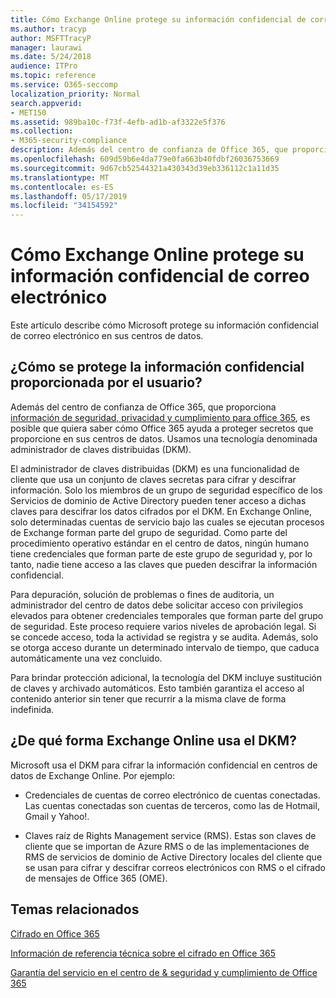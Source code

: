 ```yaml
---
title: Cómo Exchange Online protege su información confidencial de correo electrónico
ms.author: tracyp
author: MSFTTracyP
manager: laurawi
ms.date: 5/24/2018
audience: ITPro
ms.topic: reference
ms.service: O365-seccomp
localization_priority: Normal
search.appverid:
- MET150
ms.assetid: 989ba10c-f73f-4efb-ad1b-af3322e5f376
ms.collection:
- M365-security-compliance
description: Además del centro de confianza de Office 365, que proporciona información de seguridad, privacidad y cumplimiento para Office 365, es posible que quiera saber cómo Office 365 ayuda a proteger secretos que proporcione en sus centros de datos. Usamos una tecnología denominada administrador de claves distribuidas (DKM).
ms.openlocfilehash: 609d59b6e4da779e0fa663b40fdbf26036753669
ms.sourcegitcommit: 9d67cb52544321a430343d39eb336112c1a11d35
ms.translationtype: MT
ms.contentlocale: es-ES
ms.lasthandoff: 05/17/2019
ms.locfileid: "34154592"
---
```

# <a name="how-exchange-online-secures-your-email-secrets"></a>Cómo Exchange Online protege su información confidencial de correo electrónico

Este artículo describe cómo Microsoft protege su información confidencial de correo electrónico en sus centros de datos.
  
## <a name="how-do-we-secure-secret-information-provided-by-you"></a>¿Cómo se protege la información confidencial proporcionada por el usuario?

Además del centro de confianza de Office 365, que proporciona [información de seguridad, privacidad y cumplimiento para office 365](https://go.microsoft.com/fwlink/?linkid=874644), es posible que quiera saber cómo Office 365 ayuda a proteger secretos que proporcione en sus centros de datos. Usamos una tecnología denominada administrador de claves distribuidas (DKM).
  
El administrador de claves distribuidas (DKM) es una funcionalidad de cliente que usa un conjunto de claves secretas para cifrar y descifrar información. Solo los miembros de un grupo de seguridad específico de los Servicios de dominio de Active Directory pueden tener acceso a dichas claves para descifrar los datos cifrados por el DKM. En Exchange Online, solo determinadas cuentas de servicio bajo las cuales se ejecutan procesos de Exchange forman parte del grupo de seguridad. Como parte del procedimiento operativo estándar en el centro de datos, ningún humano tiene credenciales que forman parte de este grupo de seguridad y, por lo tanto, nadie tiene acceso a las claves que pueden descifrar la información confidencial.
  
Para depuración, solución de problemas o fines de auditoria, un administrador del centro de datos debe solicitar acceso con privilegios elevados para obtener credenciales temporales que forman parte del grupo de seguridad. Este proceso requiere varios niveles de aprobación legal. Si se concede acceso, toda la actividad se registra y se audita. Además, solo se otorga acceso durante un determinado intervalo de tiempo, que caduca automáticamente una vez concluido.
  
Para brindar protección adicional, la tecnología del DKM incluye sustitución de claves y archivado automáticos. Esto también garantiza el acceso al contenido anterior sin tener que recurrir a la misma clave de forma indefinida.
  
## <a name="where-does-exchange-online-make-use-of-dkm"></a>¿De qué forma Exchange Online usa el DKM?

Microsoft usa el DKM para cifrar la información confidencial en centros de datos de Exchange Online. Por ejemplo:
  
- Credenciales de cuentas de correo electrónico de cuentas conectadas. Las cuentas conectadas son cuentas de terceros, como las de Hotmail, Gmail y Yahoo!.
    
- Claves raíz de Rights Management service (RMS). Estas son claves de cliente que se importan de Azure RMS o de las implementaciones de RMS de servicios de dominio de Active Directory locales del cliente que se usan para cifrar y descifrar correos electrónicos con RMS o el cifrado de mensajes de Office 365 (OME).
    
## <a name="related-topics"></a>Temas relacionados

[Cifrado en Office 365](encryption.md)
  
[Información de referencia técnica sobre el cifrado en Office 365](technical-reference-details-about-encryption.md)
  
[Garantía del servicio en el centro de &amp; seguridad y cumplimiento de Office 365](https://go.microsoft.com/fwlink/?linkid=874645)
  

